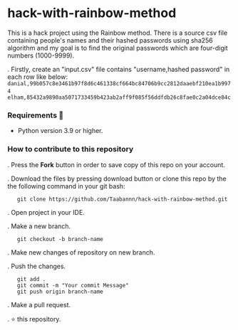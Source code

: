 # hack-with-rainbow-method
This is a hack project using the Rainbow method. There is a source csv file containing people's names and their hashed passwords using sha256 algorithm and my goal is to find the original passwords which are four-digit numbers (1000-9999). 

. Firstly, create an "input.csv" file contains "username,hashed password" in each row like below:
`      danial,99b057c8e3461b97f8d6c461338cf664bc84706b9cc2812daaebf210ea1b9974`
`      elham,85432a9890aa5071733459b423ab2aff9f085f56ddfdb26c8fae0c2a04dce84c`

### Requirements 🔧
* Python version 3.9 or higher.

### How to contribute to this repository 
. Press the **Fork** button in order to save copy of this repo on your account.

. Download the files by pressing download button or clone this repo by the the following command in your git bash:

       git clone https://github.com/Taabannn/hack-with-rainbow-method.git
       
. Open project in your IDE.

. Make a new branch.
 
       git checkout -b branch-name
. Make new changes of repository on new branch.

. Push the changes.

       git add .
       git commit -m "Your commit Message"
       git push origin branch-name
. Make a pull request.

. ⭐ this repository.

